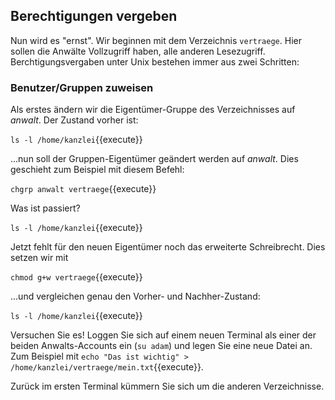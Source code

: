 ## Berechtigungen vergeben
Nun wird es "ernst". Wir beginnen mit dem Verzeichnis `vertraege`.
Hier sollen die Anwälte Vollzugriff haben, alle anderen Lesezugriff. 
Berchtigungsvergaben unter Unix bestehen immer aus zwei Schritten:

### Benutzer/Gruppen zuweisen
Als erstes ändern wir die Eigentümer-Gruppe des Verzeichnisses auf *anwalt*.
Der Zustand vorher ist:

`ls -l /home/kanzlei`{{execute}}

...nun soll der Gruppen-Eigentümer geändert werden auf *anwalt*. Dies geschieht
zum Beispiel mit diesem Befehl:

`chgrp anwalt vertraege`{{execute}}

Was ist passiert?

`ls -l /home/kanzlei`{{execute}}

Jetzt fehlt für den neuen Eigentümer noch das erweiterte Schreibrecht. Dies setzen
wir mit

`chmod g+w vertraege`{{execute}}

...und vergleichen genau den Vorher- und Nachher-Zustand:

`ls -l /home/kanzlei`{{execute}}

Versuchen Sie es! Loggen Sie sich auf einem neuen Terminal als einer der beiden
Anwalts-Accounts ein (`su adam`) und legen Sie eine neue Datei an. Zum Beispiel mit 
`echo "Das ist wichtig" > /home/kanzlei/vertraege/mein.txt`{{execute}}.

Zurück im ersten Terminal kümmern Sie sich um die anderen Verzeichnisse.
